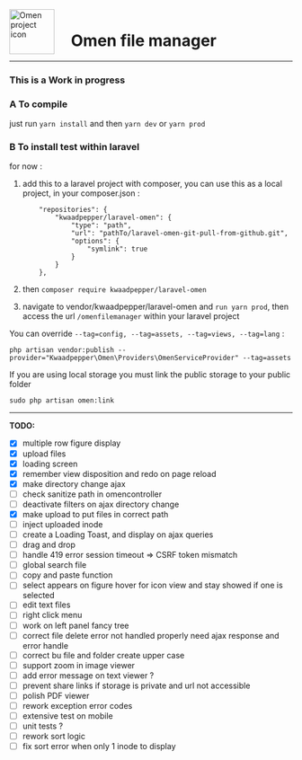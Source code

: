 <img align="left" width="80" height="80" src="https://user-images.githubusercontent.com/6019313/82305874-8ad0d800-99be-11ea-8655-6d3ab5deb43f.png" alt="Omen project icon">

# &nbsp;&nbsp;&nbsp; Omen file manager

---

### **This is a Work in progress**

### A To compile

just run `yarn install` and then `yarn dev` or `yarn prod`

### B To install test within laravel

for now :

1.  add this to a laravel project with composer,
    you can use this as a local project, in your composer.json :

            "repositories": {
                "kwaadpepper/laravel-omen": {
                    "type": "path",
                    "url": "pathTo/laravel-omen-git-pull-from-github.git",
                    "options": {
                        "symlink": true
                    }
                }
            },

2.  then `composer require kwaadpepper/laravel-omen`

3.  navigate to vendor/kwaadpepper/laravel-omen and `run yarn prod`,
    then access the url `/omenfilemanager` within your laravel project

You can override `--tag=config, --tag=assets, --tag=views, --tag=lang` :

    php artisan vendor:publish --provider="Kwaadpepper\Omen\Providers\OmenServiceProvider" --tag=assets

If you are using local storage you must link the public storage to your public folder

    sudo php artisan omen:link

---

**TODO:**

-   [x] multiple row figure display
-   [x] upload files
-   [x] loading screen
-   [x] remember view disposition and redo on page reload
-   [x] make directory change ajax
-   [ ] check sanitize path in omencontroller
-   [ ] deactivate filters on ajax directory change
-   [x] make upload to put files in correct path
-   [ ] inject uploaded inode
-   [ ] create a Loading Toast, and display on ajax queries
-   [ ] drag and drop
-   [ ] handle 419 error session timeout => CSRF token mismatch
-   [ ] global search file
-   [ ] copy and paste function
-   [ ] select appears on figure hover for icon view and stay showed if one is selected
-   [ ] edit text files
-   [ ] right click menu
-   [ ] work on left panel fancy tree
-   [ ] correct file delete error not handled properly need ajax response and error handle
-   [ ] correct bu file and folder create upper case
-   [ ] support zoom in image viewer
-   [ ] add error message on text viewer ?
-   [ ] prevent share links if storage is private and url not accessible
-   [ ] polish PDF viewer
-   [ ] rework exception error codes
-   [ ] extensive test on mobile
-   [ ] unit tests ?
-   [ ] rework sort logic
-   [ ] fix sort error when only 1 inode to display
